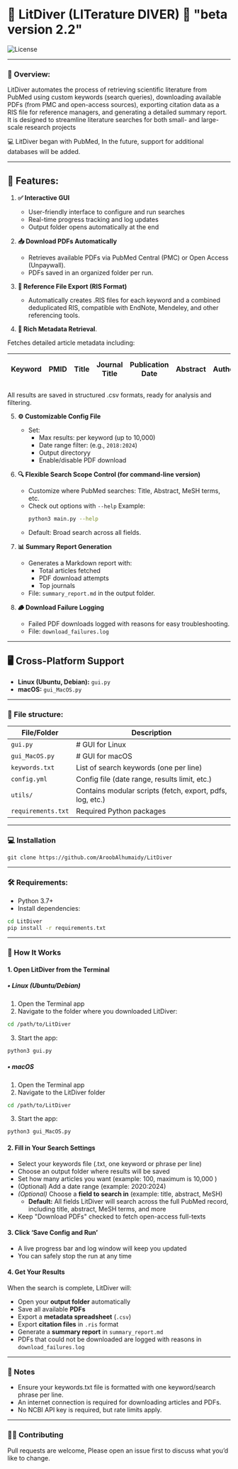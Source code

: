 # 🤿  LitDiver (LITerature DIVER) 🤿  "beta version 2.2"
![License](https://img.shields.io/badge/license-MIT-blue)

---

### 📖 Overview:
LitDiver automates the process of retrieving scientific literature from PubMed using custom keywords (search queries), downloading available PDFs (from PMC and open-access sources), exporting citation data as a RIS file for reference managers, and generating a detailed summary report. It is designed to streamline literature searches for both small- and large-scale research projects

💻 LitDiver began with PubMed, In the future, support for additional databases will be added.

---
## 🚀 Features:
1. **✅ Interactive GUI** 
   - User-friendly interface to configure and run searches  
   - Real-time progress tracking and log updates  
   - Output folder opens automatically at the end

2. **📥 Download PDFs Automatically**  
   - Retrieves available PDFs via PubMed Central (PMC) or Open Access (Unpaywall).
   - PDFs saved in an organized folder per run.

3. **📑 Reference File Export (RIS Format)**  
   - Automatically creates .RIS files for each keyword and a combined deduplicated RIS, compatible with EndNote, Mendeley, and other referencing tools.

4. **🧠 Rich Metadata Retrieval**. 

Fetches detailed article metadata including:  

| Keyword | PMID | Title | Journal Title | Publication Date | Abstract | Authors | Author Address | Publication Types | MeSH Terms | Country of Publication | Volume | Issue | Page Numbers | Language | PubMed Central ID | Grant Info | CAS Registry Numbers | Comments/Corrections | DOI | Source | Entry Date | Last Revision Date |
|---------|------|-------|----------------|------------------|----------|---------|----------------|--------------------|-------------|-------------------------|--------|--------|----------------|----------|--------------------|------------|------------------------|------------------------|------|--------|-------------|----------------------|

All results are saved in structured .csv formats, ready for analysis and filtering.

5. **⚙️ Customizable Config File**  
   - Set:
     - Max results: per keyword (up to 10,000)
     - Date range filter: (e.g., `2018:2024`)
     - Output directoryy
     - Enable/disable PDF download

6. **🔍 Flexible Search Scope Control (for command-line version)**  
   - Customize where PubMed searches: Title, Abstract, MeSH terms, etc.
   - Check out options with `--help`
     Example:
     ```bash
     python3 main.py --help
     ```
   - Default: Broad search across all fields.

7. **📊 Summary Report Generation**  
   - Generates a Markdown report with:
     - Total articles fetched
     - PDF download attempts
     - Top journals
   - File: `summary_report.md` in the output folder.

8. **🪵 Download Failure Logging**  
   - Failed PDF downloads logged with reasons for easy troubleshooting.  
   - File: `download_failures.log`

---

## 🖥️ Cross-Platform Support

- **Linux (Ubuntu, Debian):** `gui.py`
- **macOS:** `gui_MacOS.py`

---


### 📂 File structure:
| File/Folder         | Description                                |
|---------------------|--------------------------------------------|
| `gui.py`            | # GUI for Linux                |
| `gui_MacOS.py`            | # GUI for macOS                |
| `keywords.txt`      | List of search keywords (one per line)     |
| `config.yml`        | Config file (date range, results limit, etc.)   |
| `utils/`            | Contains modular scripts (fetch, export, pdfs, log, etc.) |
| `requirements.txt`  | Required Python packages                   |

---

### 💻 Installation 
```
git clone https://github.com/AroobAlhumaidy/LitDiver
```
---
### 🛠️ Requirements:
- Python 3.7+
- Install dependencies:
```bash
cd LitDiver
pip install -r requirements.txt
```
---
### 🚀 How It Works 
#### 1. Open LitDiver from the Terminal
##### • Linux (Ubuntu/Debian)
   1. Open the Terminal app
   2. Navigate to the folder where you downloaded LitDiver:
   ```bash
   cd /path/to/LitDiver
   ```
   3. Start the app:
   ```bash
   python3 gui.py
   ```
##### • macOS
   1. Open the Terminal app
   2. Navigate to the LitDiver folder
   ```sh
   cd /path/to/LitDiver
   ```
   3. Start the app:
   ```sh
   python3 gui_MacOS.py
   ```
#### 2. Fill in Your Search Settings
   - Select your keywords file (.txt, one keyword or phrase per line)
   - Choose an output folder where results will be saved
   - Set how many articles you want (example: 100, maximum is 10,000 )
   - (Optional) Add a date range (example: 2020:2024)
   - *(Optional)* Choose a **field to search in** (example: title, abstract, MeSH)  
     - **Default:** All fields LitDiver will search across the full PubMed record, including title, abstract, MeSH terms, and more
   - Keep "Download PDFs" checked to fetch open-access full-texts

#### 3. Click ‘Save Config and Run’
   - A live progress bar and log window will keep you updated
   - You can safely stop the run at any time

#### 4. Get Your Results
When the search is complete, LitDiver will:

- Open your **output folder** automatically  
- Save all available **PDFs**  
- Export a **metadata spreadsheet** (`.csv`)
- Export **citation files** in `.ris` format  
- Generate a **summary report** in `summary_report.md`  
- PDFs that could not be downloaded are logged with reasons in `download_failures.log`

---
### 📝 Notes
- Ensure your keywords.txt file is formatted with one keyword/search phrase per line.
- An internet connection is required for downloading articles and PDFs.
- No NCBI API key is required, but rate limits apply.

---
### 🧑‍💻 Contributing
Pull requests are welcome, Please open an issue first to discuss what you’d like to change.